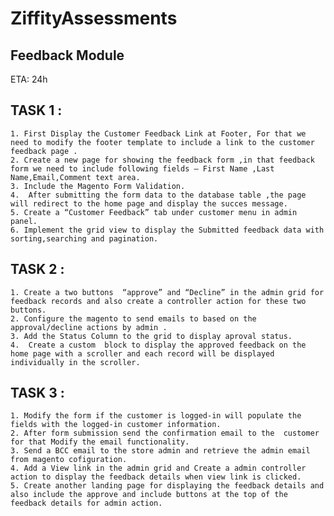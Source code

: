 # ZiffityAssessments
## Feedback Module
ETA: 24h

## TASK 1 :
	
    1. First Display the Customer Feedback Link at Footer, For that we need to modify the footer template to include a link to the customer feedback page .
    2. Create a new page for showing the feedback form ,in that feedback form we need to include following fields – First Name ,Last Name,Email,Comment text area.
    3. Include the Magento Form Validation.
    4.  After submitting the form data to the database table ,the page will redirect to the home page and display the succes message.
    5. Create a “Customer Feedback” tab under customer menu in admin panel.
    6. Implement the grid view to display the Submitted feedback data with sorting,searching and pagination. 
       
## TASK 2 :	

    1. Create a two buttons  “approve” and “Decline” in the admin grid for feedback records and also create a controller action for these two buttons. 
    2. Configure the magento to send emails to based on the approval/decline actions by admin .
    3. Add the Status Column to the grid to display aproval status.
    4.  Create a custom  block to display the approved feedback on the home page with a scroller and each record will be displayed individually in the scroller.
       
	
## TASK 3 :

    1. Modify the form if the customer is logged-in will populate the fields with the logged-in customer information.
    2. After form submission send the confirmation email to the  customer for that Modify the email functionality.
    3. Send a BCC email to the store admin and retrieve the admin email from magento cofiguration.
    4. Add a View link in the admin grid and Create a admin controller action to display the feedback details when view link is clicked.
    5. Create another landing page for displaying the feedback details and also include the approve and include buttons at the top of the feedback details for admin action.
